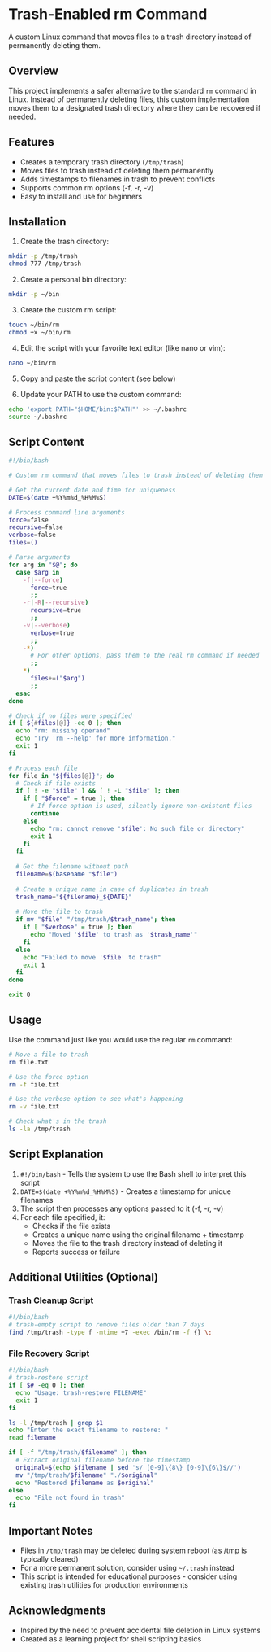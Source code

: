 # Trash-Enabled rm Command

A custom Linux command that moves files to a trash directory instead of permanently deleting them.

## Overview

This project implements a safer alternative to the standard `rm` command in Linux. Instead of permanently deleting files, this custom implementation moves them to a designated trash directory where they can be recovered if needed.

## Features

- Creates a temporary trash directory (`/tmp/trash`)
- Moves files to trash instead of deleting them permanently
- Adds timestamps to filenames in trash to prevent conflicts
- Supports common rm options (-f, -r, -v)
- Easy to install and use for beginners

## Installation

1. Create the trash directory:
```bash
mkdir -p /tmp/trash
chmod 777 /tmp/trash
```

2. Create a personal bin directory:
```bash
mkdir -p ~/bin
```

3. Create the custom rm script:
```bash
touch ~/bin/rm
chmod +x ~/bin/rm
```

4. Edit the script with your favorite text editor (like nano or vim):
```bash
nano ~/bin/rm
```

5. Copy and paste the script content (see below)

6. Update your PATH to use the custom command:
```bash
echo 'export PATH="$HOME/bin:$PATH"' >> ~/.bashrc
source ~/.bashrc
```

## Script Content

```bash
#!/bin/bash

# Custom rm command that moves files to trash instead of deleting them

# Get the current date and time for uniqueness
DATE=$(date +%Y%m%d_%H%M%S)

# Process command line arguments
force=false
recursive=false
verbose=false
files=()

# Parse arguments
for arg in "$@"; do
  case $arg in
    -f|--force)
      force=true
      ;;
    -r|-R|--recursive)
      recursive=true
      ;;
    -v|--verbose)
      verbose=true
      ;;
    -*)
      # For other options, pass them to the real rm command if needed
      ;;
    *)
      files+=("$arg")
      ;;
  esac
done

# Check if no files were specified
if [ ${#files[@]} -eq 0 ]; then
  echo "rm: missing operand"
  echo "Try 'rm --help' for more information."
  exit 1
fi

# Process each file
for file in "${files[@]}"; do
  # Check if file exists
  if [ ! -e "$file" ] && [ ! -L "$file" ]; then
    if [ "$force" = true ]; then
      # If force option is used, silently ignore non-existent files
      continue
    else
      echo "rm: cannot remove '$file': No such file or directory"
      exit 1
    fi
  fi
  
  # Get the filename without path
  filename=$(basename "$file")
  
  # Create a unique name in case of duplicates in trash
  trash_name="${filename}_${DATE}"
  
  # Move the file to trash
  if mv "$file" "/tmp/trash/$trash_name"; then
    if [ "$verbose" = true ]; then
      echo "Moved '$file' to trash as '$trash_name'"
    fi
  else
    echo "Failed to move '$file' to trash"
    exit 1
  fi
done

exit 0
```

## Usage

Use the command just like you would use the regular `rm` command:

```bash
# Move a file to trash
rm file.txt

# Use the force option
rm -f file.txt

# Use the verbose option to see what's happening
rm -v file.txt

# Check what's in the trash
ls -la /tmp/trash
```

## Script Explanation

1. `#!/bin/bash` - Tells the system to use the Bash shell to interpret this script
2. `DATE=$(date +%Y%m%d_%H%M%S)` - Creates a timestamp for unique filenames
3. The script then processes any options passed to it (-f, -r, -v)
4. For each file specified, it:
   - Checks if the file exists
   - Creates a unique name using the original filename + timestamp
   - Moves the file to the trash directory instead of deleting it
   - Reports success or failure

## Additional Utilities (Optional)

### Trash Cleanup Script

```bash
#!/bin/bash
# trash-empty script to remove files older than 7 days
find /tmp/trash -type f -mtime +7 -exec /bin/rm -f {} \;
```

### File Recovery Script

```bash
#!/bin/bash
# trash-restore script
if [ $# -eq 0 ]; then
  echo "Usage: trash-restore FILENAME"
  exit 1
fi

ls -l /tmp/trash | grep $1
echo "Enter the exact filename to restore: "
read filename

if [ -f "/tmp/trash/$filename" ]; then
  # Extract original filename before the timestamp
  original=$(echo $filename | sed 's/_[0-9]\{8\}_[0-9]\{6\}$//')
  mv "/tmp/trash/$filename" "./$original"
  echo "Restored $filename as $original"
else
  echo "File not found in trash"
fi
```

## Important Notes

- Files in `/tmp/trash` may be deleted during system reboot (as /tmp is typically cleared)
- For a more permanent solution, consider using `~/.trash` instead
- This script is intended for educational purposes - consider using existing trash utilities for production environments


## Acknowledgments

- Inspired by the need to prevent accidental file deletion in Linux systems
- Created as a learning project for shell scripting basics